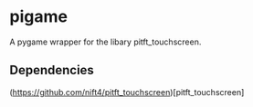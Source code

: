 # pigame
A pygame wrapper for the libary pitft_touchscreen.
## Dependencies
(https://github.com/nift4/pitft_touchscreen)[pitft_touchscreen]
